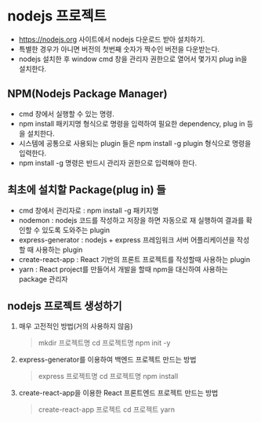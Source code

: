 # nodejs 프로젝트

- https://nodejs.org 사이트에서 nodejs 다운로드 받아 설치하기.
- 특별한 경우가 아니면 버전의 첫번째 숫자가 짝수인 버전을 다운받는다.
- nodejs 설치한 후 window cmd 창을 관리자 권한으로 열어서 몇가지 plug in을 설치한다.

## NPM(Nodejs Package Manager)

- cmd 창에서 실행할 수 있는 명령.
- npm install 패키지명 형식으로 명령을 입력하여 필요한 dependency, plug in 등을 설치한다.
- 시스템에 공통으로 사용되는 plugin 들은 npm install -g plugin 형식으로 명령을 입력한다.
- npm install -g 명령은 반드시 관리자 권한으로 입력해야 한다.

## 최초에 설치할 Package(plug in) 들

- cmd 창에서 관리자로 : npm install -g 패키지명
- nodemon : nodejs 코드를 작성하고 저장을 하면 자동으로 재 실행하여 결과를 확인할 수 있도록 도와주는 plugin
- express-generator : nodejs + express 프레임워크 서버 어플리케이션을 작성할 때 사용하는 plugin
- create-react-app : React 기반의 프론트 프로젝트를 작성할때 사용하는 plugin
- yarn : React project를 만들어서 개발을 할때 npm을 대신하여 사용하는 package 관리자

## nodejs 프로젝트 생성하기

1. 매우 고전적인 방법(거의 사용하지 않음)

   > mkdir 프로젝트명
   > cd 프로젝트명
   > npm init -y

2. express-generator를 이용하여 백엔드 프로젝트 만드는 방법

   > express 프로젝트명
   > cd 프로젝트명
   > npm install

3. create-react-app을 이용한 React 프론트엔드 프로젝트 만드는 방법
   > create-react-app 프로젝트
   > cd 프로젝트
   > yarn
